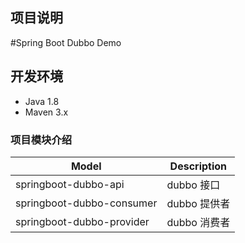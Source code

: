 ## 项目说明

#Spring Boot Dubbo Demo

## 开发环境

* Java 1.8
* Maven 3.x

### 项目模块介绍

Model                     | Description
--------------------------|--------------------------
springboot-dubbo-api      | dubbo 接口
springboot-dubbo-consumer | dubbo 提供者
springboot-dubbo-provider | dubbo 消费者


